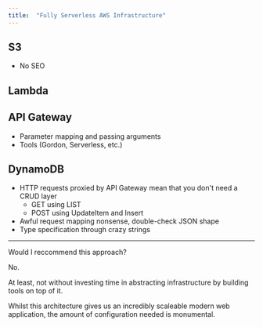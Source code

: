 ```yaml
---
title:  "Fully Serverless AWS Infrastructure"
---
```


## S3
- No SEO

## Lambda

## API Gateway
- Parameter mapping and passing arguments
- Tools (Gordon, Serverless, etc.)

## DynamoDB
- HTTP requests proxied by API Gateway mean that you don't need a CRUD layer
  - GET using LIST
  - POST using UpdateItem and Insert
- Awful request mapping nonsense, double-check JSON shape
- Type specification through crazy strings

---

Would I reccommend this approach?

No.

At least, not without investing time in abstracting infrastructure by building tools on top of it.

Whilst this architecture gives us an incredibly scaleable modern web application, the amount of configuration needed is monumental.
